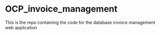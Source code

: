# OCP_invoice_management
This is the repo containing the code for the database invoice management web application
